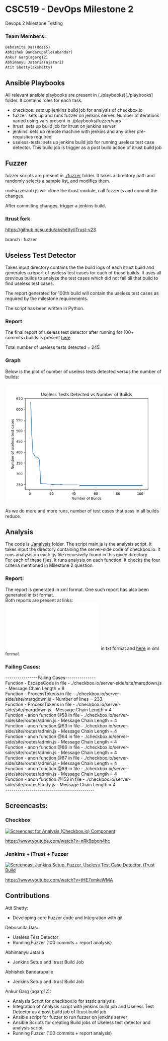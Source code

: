 # CSC519 - DevOps Milestone 2
Devops 2 Milestone Testing
### Team Members:
    Debosmita Das(ddas5)
    Abhishek Bandarupalle(abandar)
    Ankur Garg(agarg12)
    Abhimanyu Jataria(ajatari)
    Atit Shetty(akshetty)

## Ansible Playbooks
All relevant ansible playbooks are present in (./playbooks)[./playbooks] folder.
It contains roles for each task.
- checkbos: sets up jenkins build job for analysis of checkbox.io
- fuzzer: sets up and runs fuzzer on jenkins server. Number of iterations varied using vars present in ./playbooks/fuzzer/vars
- itrust: sets up build job for itrust on jenkins server
- jenkins: sets up remote machine with jenkins and any other pre-requisites required
- useless-tests: sets up jenkins build job for running useless test case detector. This build job is trigger as a post build action of itrust build job

## Fuzzer 
fuzzer scripts are present in [./fuzzer](./fuzzer) folder.
It takes a directory path and randomly selects a sample list, and modifies them.

runFuzzerJob.js will clone the itrust module, call fuzzer.js and commit the changes.

After commiting changes, trigger a jenkins build.

### Itrust fork

https://github.ncsu.edu/akshetty/iTrust-v23

branch : fuzzer

## Useless Test Detector
Takes input directory contains the the build logs of each itrust build and generates a report of useless test cases for each of those builds.
It uses all previous builds to analyze the test cases which did not fail till that build to find useless test cases.

The report generated for 100th build will contain the useless test cases as required by the milestone requirements.

The script has been written in Python.

### Report
The final report of useless test detector after running for 100+ commits+builds is present [here](./useless-tests-detector/useless_test_report.txt)

Total number of useless tests detected = 245.

### Graph
Below is the plot of number of useless tests detected versus the number of builds:

![Graph](./useless-tests-detector/useless-test-graph.png)

As we do more and more runs, number of test cases that pass in all builds reduce.

## Analysis 
The code is [./analysis](./analysis) folder. The script main.js is the analysis script. It takes input the directory containing the server-side code of checkbox.io. It runs analysis on each .js file recursively found in this given directory. <br />
For each of these files, it runs analysis on each function. It checks the four criteria mentioned in Milestone 2 question. <br />

### Report:
The report is generated in xml format. One such report has also been generated in txt format. <br />
Both reports are present at links: ![here](./analysis/analysis.txt) in txt format and [here](./analysis/analysis_report.xml) in xml format

### Failing Cases:
\----------------Failing Cases---------------<br />
Function -  EscapeCode  in file -  ./checkbox.io/server-side/site/marqdown.js  - Message Chain Length =  8<br />
Function -  ProcessTokens  in file -  ./checkbox.io/server-side/site/marqdown.js  - Number of lines =  233<br />
Function -  ProcessTokens  in file -  ./checkbox.io/server-side/site/marqdown.js  - Message Chain Length =  4<br />
Function -  anon function @58  in file -  ./checkbox.io/server-side/site/routes/admin.js  - Message Chain Length =  4<br />
Function -  anon function @63  in file -  ./checkbox.io/server-side/site/routes/admin.js  - Message Chain Length =  4<br />
Function -  anon function @64  in file -  ./checkbox.io/server-side/site/routes/admin.js  - Message Chain Length =  4<br />
Function -  anon function @86  in file -  ./checkbox.io/server-side/site/routes/admin.js  - Message Chain Length =  4<br />
Function -  anon function @87  in file -  ./checkbox.io/server-side/site/routes/admin.js  - Message Chain Length =  4<br />
Function -  anon function @89  in file -  ./checkbox.io/server-side/site/routes/admin.js  - Message Chain Length =  4<br />
Function -  anon function @153  in file -  ./checkbox.io/server-side/site/routes/study.js  - Message Chain Length =  4<br />
\--------------------------------------------<br />


## Screencasts:

### Checkbox
[![Screencast for Analysis (Checkbox.io) Component](https://img.youtube.com/vi/nRk9pbon4hc/0.jpg)](https://www.youtube.com/watch?v=nRk9pbon4hc)

https://www.youtube.com/watch?v=nRk9pbon4hc

### Jenkins + iTrust + Fuzzer
[![Screencast Jenkins Setup, Fuzzer, Useless Test Case Detector, iTrust Build](https://img.youtube.com/vi/tHE7xmkeWMA/0.jpg)](https://www.youtube.com/watch?v=tHE7xmkeWMA)

https://www.youtube.com/watch?v=tHE7xmkeWMA

## Contributions

Atit Shetty:
- Developing core Fuzzer code and Integration with git

Debosmita Das:
- Useless Test Detector
- Running Fuzzer (100 commits + report analysis)

Abhimanyu Jataria
- Jenkins Setup and Itrust Build Job

Abhishek Bandarupalle
- Jenkins Setup and Itrust Build Job

Ankur Garg (agarg12):
- Analysis Script for checkbox.io for static analysis
- Integration of Analysis script with jenkins build job and Useless Test Detector as a post build job of Itrust build job
- Ansible script for fuzzer to run fuzzer on jenkins server
- Ansible Scripts for creating Build jobs of Useless test detector and analysis script
- Running Fuzzer (100 commits + report analysis)
